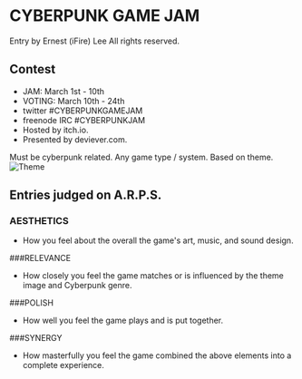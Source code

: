 # CYBERPUNK GAME JAM
Entry by Ernest (iFire) Lee
All rights reserved.

## Contest

* JAM: March 1st - 10th
* VOTING: March 10th - 24th
* twitter #CYBERPUNKGAMEJAM
* freenode IRC #CYBERPUNKJAM
* Hosted by itch.io.
* Presented by deviever.com.

Must be cyberpunk related.
Any game type / system.
Based on theme. ![Theme](https://github.com/fire/2014cyberpunkjam/raw/master/Docs/Theme.jpg "Theme")

## Entries judged on A.R.P.S.

### AESTHETICS
- How you feel about the overall the game's art, music, and sound design.

###RELEVANCE
- How closely you feel the game matches or is influenced by the theme image and Cyberpunk genre.

###POLISH
- How well you feel the game plays and is put together.

###SYNERGY
- How masterfully you feel the game combined the above elements into a complete experience.
